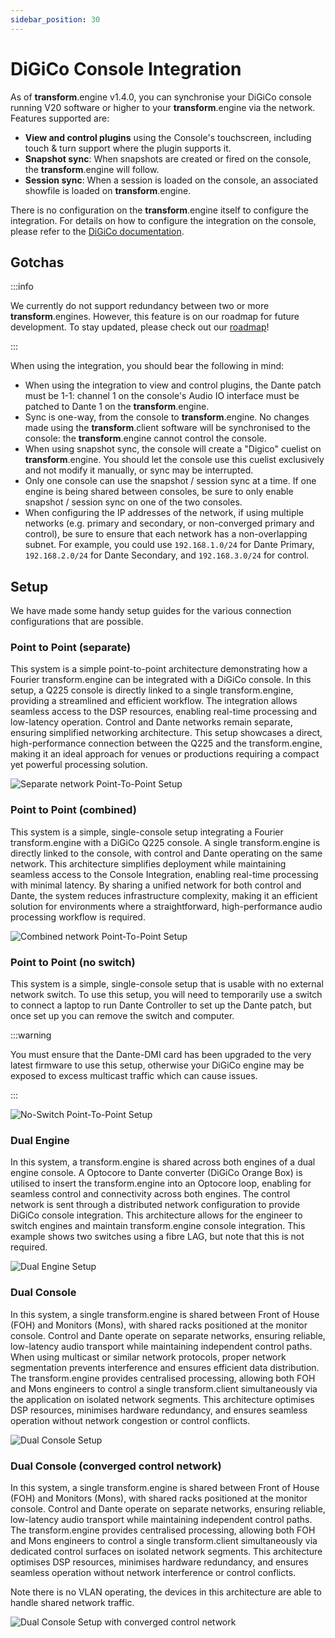 ```yaml
---
sidebar_position: 30
---
```


# DiGiCo Console Integration

As of **transform**.engine v1.4.0, you can synchronise your DiGiCo console running V20 software or higher to your **transform**.engine via the network. Features supported are:

* **View and control plugins** using the Console's touchscreen, including touch & turn support where the plugin supports it.
* **Snapshot sync**: When snapshots are created or fired on the console, the **transform**.engine will follow.
* **Session sync**: When a session is loaded on the console, an associated showfile is loaded on **transform**.engine.

There is no configuration on the **transform**.engine itself to configure the
integration. For details on how to configure the integration on the console,
please refer to the [DiGiCo documentation](https://digico.biz/support-files/).

## Gotchas

:::info

We currently do not support redundancy between two or more **transform**.engines. However, this feature is on our roadmap for future development. To stay updated, please check out our [roadmap](https://docs.fourieraudio.com/roadmap/)!

:::

When using the integration, you should bear the following in mind:

* When using the integration to view and control plugins, the Dante patch must be 1-1: channel
  1 on the console's Audio IO interface must be patched to Dante 1 on the **transform**.engine.
* Sync is one-way, from the console to **transform**.engine. No changes made
  using the **transform**.client software will be synchronised to the console:
  the **transform**.engine cannot control the console.
* When using snapshot sync, the console will create a "Digico" cuelist on
  **transform**.engine. You should let the console use this cuelist exclusively
  and not modify it manually, or sync may be interrupted.
* Only one console can use the snapshot / session sync at a time. If one engine
  is being shared between consoles, be sure to only enable snapshot / session
  sync on one of the two consoles.
* When configuring the IP addresses of the network, if using multiple networks
  (e.g. primary and secondary, or non-converged primary and control), be sure
  to ensure that each network has a non-overlapping subnet. For example, you
  could use `192.168.1.0/24` for Dante Primary, `192.168.2.0/24` for Dante
  Secondary, and `192.168.3.0/24` for control.


## Setup

We have made some handy setup guides for the various connection configurations that are possible.

### Point to Point (separate)

This system is a simple point-to-point architecture demonstrating how a Fourier
transform.engine can be integrated with a DiGiCo console. In this setup, a Q225
console is directly linked to a single transform.engine, providing a
streamlined and efficient workflow. The integration allows seamless access to
the DSP resources, enabling real-time processing and low-latency operation.
Control and Dante networks remain separate, ensuring simplified networking
architecture. This setup showcases a direct, high-performance connection
between the Q225 and the transform.engine, making it an ideal approach for
venues or productions requiring a compact yet powerful processing solution.

![Separate network Point-To-Point Setup](/img/transform.engine-hw/integration/single-console-separate.png)

### Point to Point (combined)

This system is a simple, single-console setup integrating a Fourier
transform.engine with a DiGiCo Q225 console. A single transform.engine is
directly linked to the console, with control and Dante operating on the same
network. This architecture simplifies deployment while maintaining seamless
access to the Console Integration, enabling real-time processing with minimal
latency. By sharing a unified network for both control and Dante, the system
reduces infrastructure complexity, making it an efficient solution for
environments where a straightforward, high-performance audio processing
workflow is required.

![Combined network Point-To-Point Setup](/img/transform.engine-hw/integration/single-console-combined.png)

### Point to Point (no switch)

This system is a simple, single-console setup that is usable with no external
network switch. To use this setup, you will need to temporarily use a switch to
connect a laptop to run Dante Controller to set up the Dante patch, but once
set up you can remove the switch and computer.

:::warning

You must ensure that the Dante-DMI card has been upgraded to the very latest firmware
to use this setup, otherwise your DiGiCo engine may be exposed to excess multicast traffic
which can cause issues.

:::

![No-Switch Point-To-Point Setup](/img/transform.engine-hw/integration/single-console-simple.png)

### Dual Engine

In this system, a transform.engine is shared across both engines of a dual
engine console. A Optocore to Dante converter (DiGiCo Orange Box) is utilised
to insert the transform.engine into an Optocore loop, enabling for seamless
control and connectivity across both engines. The control network is sent
through a distributed network configuration to provide DiGiCo console
integration. This architecture allows for the engineer to switch engines and
maintain transform.engine console integration. This example shows two switches
using a fibre LAG, but note that this is not required.

![Dual Engine Setup](/img/transform.engine-hw/integration/dual-engine.png)

### Dual Console

In this system, a single transform.engine is shared between Front of House
(FOH) and Monitors (Mons), with shared racks positioned at the monitor console.
Control and Dante operate on separate networks, ensuring reliable, low-latency
audio transport while maintaining independent control paths. When using
multicast or similar network protocols, proper network segmentation prevents
interference and ensures efficient data distribution. The transform.engine
provides centralised processing, allowing both FOH and Mons engineers to
control a single transform.client simultaneously via the application on
isolated network segments. This architecture optimises DSP resources, minimises
hardware redundancy, and ensures seamless operation without network congestion
or control conflicts.

![Dual Console Setup](/img/transform.engine-hw/integration/dual-console-separate.png)

### Dual Console (converged control network)

In this system, a single transform.engine is shared between Front of House
(FOH) and Monitors (Mons), with shared racks positioned at the monitor console.
Control and Dante operate on separate networks, ensuring reliable, low-latency
audio transport while maintaining independent control paths. The
transform.engine provides centralised processing, allowing both FOH and Mons
engineers to control a single transform.client simultaneously via dedicated
control surfaces on isolated network segments. This architecture optimises DSP
resources, minimises hardware redundancy, and ensures seamless operation
without network interference or control conflicts.

Note there is no VLAN operating, the devices in this architecture are able to
handle shared network traffic.

![Dual Console Setup with converged control network](/img/transform.engine-hw/integration/dual-console-combined.png)
